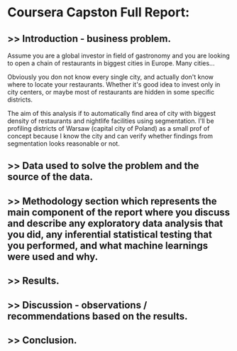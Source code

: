 # Coursera Capston Full Report:

## >> Introduction - business problem.

Assume you are a global investor in field of gastronomy and you are looking to open a chain of restaurants in biggest cities in Europe. Many cities...

Obviously you don not know every single city, and actually don't know where to locate your restaurants. Whether it's good idea to invest only in city centers, or maybe most of restaurants are hidden in some specific districts.

The aim of this analysis if to automatically find area of city with biggest density of restaurants and nightlife facilities using segmentation. I'll be profiling districts of Warsaw (capital city of Poland) as a small prof of concept because I know the city and can verify whether findings from segmentation looks reasonable or not.


## >> Data used to solve the problem and the source of the data.


## >> Methodology section which represents the main component of the report where you discuss and describe any exploratory data analysis that you did, any inferential statistical testing that you performed, and what machine learnings were used and why.


## >> Results.


## >> Discussion - observations / recommendations based on the results.


## >> Conclusion.
